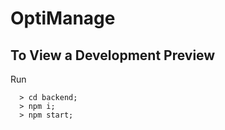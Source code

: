 # OptiManage

## To View a Development Preview
Run
```
  > cd backend;
  > npm i;
  > npm start;
```